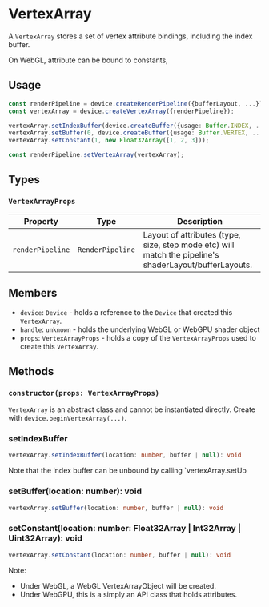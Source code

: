 # VertexArray

A `VertexArray` stores a set of vertex attribute bindings, including the index buffer.

On WebGL, attribute can be bound to constants,


## Usage

```typescript
const renderPipeline = device.createRenderPipeline({bufferLayout, ...});
const vertexArray = device.createVertexArray({renderPipeline});

vertexArray.setIndexBuffer(device.createBuffer({usage: Buffer.INDEX, ...));
vertexArray.setBuffer(0, device.createBuffer({usage: Buffer.VERTEX, ...));
vertexArray.setConstant(1, new Float32Array([1, 2, 3]));

const renderPipeline.setVertexArray(vertexArray);
```

## Types

### `VertexArrayProps`

| Property         | Type             | Description                                                                                            |
| ---------------- | ---------------- | ------------------------------------------------------------------------------------------------------ |
| `renderPipeline` | `RenderPipeline` | Layout of attributes (type, size, step mode etc) will match the pipeline's shaderLayout/bufferLayouts. |


## Members

- `device`: `Device` - holds a reference to the `Device` that created this `VertexArray`.
- `handle`: `unknown` - holds the underlying WebGL or WebGPU shader object
- `props`: `VertexArrayProps` - holds a copy of the `VertexArrayProps` used to create this `VertexArray`.

## Methods

### `constructor(props: VertexArrayProps)`

`VertexArray` is an abstract class and cannot be instantiated directly. Create with `device.beginVertexArray(...)`.

### setIndexBuffer

```typescript
vertexArray.setIndexBuffer(location: number, buffer | null): void
```

Note that the index buffer can be unbound by calling `vertexArray.setUb

### setBuffer(location: number): void

```typescript
vertexArray.setBuffer(location: number, buffer | null): void
```

### setConstant(location: number: Float32Array | Int32Array | Uint32Array): void

```typescript
vertexArray.setConstant(location: number, buffer | null): void
```

Note:
- Under WebGL, a WebGL VertexArrayObject will be created.
- Under WebGPU, this is a simply an API class that holds attributes.
